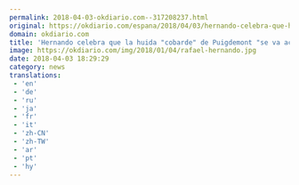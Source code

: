 ```yaml
---
permalink: 2018-04-03-okdiario.com--317208237.html
original: https://okdiario.com/espana/2018/04/03/hernando-celebra-que-huida-cobarde-puigdemont-va-acabando-sera-juzgado-espana-2060849
domain: okdiario.com
title: 'Hernando celebra que la huida "cobarde" de Puigdemont "se va acabando y será juzgado en España"'
image: https://okdiario.com/img/2018/01/04/rafael-hernando.jpg
date: 2018-04-03 18:29:29
category: news
translations: 
 - 'en'
 - 'de'
 - 'ru'
 - 'ja'
 - 'fr'
 - 'it'
 - 'zh-CN'
 - 'zh-TW'
 - 'ar'
 - 'pt'
 - 'hy'
---
```



